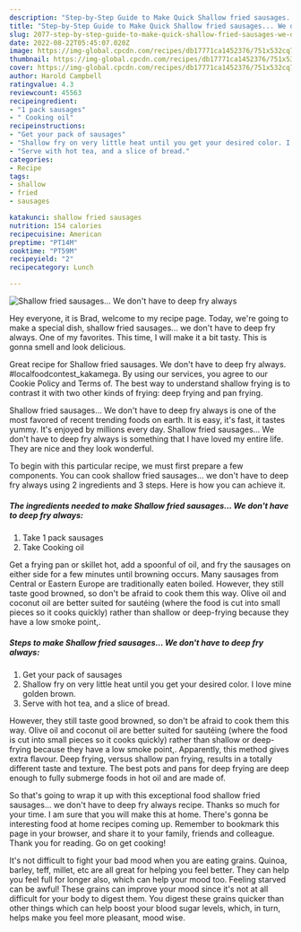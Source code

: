 ```yaml
---
description: "Step-by-Step Guide to Make Quick Shallow fried sausages... We don&amp;#39;t have to deep fry always"
title: "Step-by-Step Guide to Make Quick Shallow fried sausages... We don&amp;#39;t have to deep fry always"
slug: 2077-step-by-step-guide-to-make-quick-shallow-fried-sausages-we-don-and-39-t-have-to-deep-fry-always
date: 2022-08-22T05:45:07.020Z
image: https://img-global.cpcdn.com/recipes/db17771ca1452376/751x532cq70/shallow-fried-sausages-we-dont-have-to-deep-fry-always-recipe-main-photo.jpg
thumbnail: https://img-global.cpcdn.com/recipes/db17771ca1452376/751x532cq70/shallow-fried-sausages-we-dont-have-to-deep-fry-always-recipe-main-photo.jpg
cover: https://img-global.cpcdn.com/recipes/db17771ca1452376/751x532cq70/shallow-fried-sausages-we-dont-have-to-deep-fry-always-recipe-main-photo.jpg
author: Harold Campbell
ratingvalue: 4.3
reviewcount: 45563
recipeingredient:
- "1 pack sausages"
- " Cooking oil"
recipeinstructions:
- "Get your pack of sausages"
- "Shallow fry on very little heat until you get your desired color. I love mine golden brown."
- "Serve with hot tea, and a slice of bread."
categories:
- Recipe
tags:
- shallow
- fried
- sausages

katakunci: shallow fried sausages 
nutrition: 154 calories
recipecuisine: American
preptime: "PT14M"
cooktime: "PT59M"
recipeyield: "2"
recipecategory: Lunch

---
```



![Shallow fried sausages... We don&#39;t have to deep fry always](https://img-global.cpcdn.com/recipes/db17771ca1452376/751x532cq70/shallow-fried-sausages-we-dont-have-to-deep-fry-always-recipe-main-photo.jpg)

Hey everyone, it is Brad, welcome to my recipe page. Today, we're going to make a special dish, shallow fried sausages... we don&#39;t have to deep fry always. One of my favorites. This time, I will make it a bit tasty. This is gonna smell and look delicious.

Great recipe for Shallow fried sausages. We don&#39;t have to deep fry always. #localfoodcontest_kakamega. By using our services, you agree to our Cookie Policy and Terms of. The best way to understand shallow frying is to contrast it with two other kinds of frying: deep frying and pan frying.

Shallow fried sausages... We don&#39;t have to deep fry always is one of the most favored of recent trending foods on earth. It is easy, it's fast, it tastes yummy. It's enjoyed by millions every day. Shallow fried sausages... We don&#39;t have to deep fry always is something that I have loved my entire life. They are nice and they look wonderful.


To begin with this particular recipe, we must first prepare a few components. You can cook shallow fried sausages... we don&#39;t have to deep fry always using 2 ingredients and 3 steps. Here is how you can achieve it.

<!--inarticleads1-->

##### The ingredients needed to make Shallow fried sausages... We don&#39;t have to deep fry always:

1. Take 1 pack sausages
1. Take  Cooking oil


Get a frying pan or skillet hot, add a spoonful of oil, and fry the sausages on either side for a few minutes until browning occurs. Many sausages from Central or Eastern Europe are traditionally eaten boiled. However, they still taste good browned, so don&#39;t be afraid to cook them this way. Olive oil and coconut oil are better suited for sautéing (where the food is cut into small pieces so it cooks quickly) rather than shallow or deep-frying because they have a low smoke point,. 

<!--inarticleads2-->

##### Steps to make Shallow fried sausages... We don&#39;t have to deep fry always:

1. Get your pack of sausages
1. Shallow fry on very little heat until you get your desired color. I love mine golden brown.
1. Serve with hot tea, and a slice of bread.


However, they still taste good browned, so don&#39;t be afraid to cook them this way. Olive oil and coconut oil are better suited for sautéing (where the food is cut into small pieces so it cooks quickly) rather than shallow or deep-frying because they have a low smoke point,. Apparently, this method gives extra flavour. Deep frying, versus shallow pan frying, results in a totally different taste and texture. The best pots and pans for deep frying are deep enough to fully submerge foods in hot oil and are made of. 

So that's going to wrap it up with this exceptional food shallow fried sausages... we don&#39;t have to deep fry always recipe. Thanks so much for your time. I am sure that you will make this at home. There's gonna be interesting food at home recipes coming up. Remember to bookmark this page in your browser, and share it to your family, friends and colleague. Thank you for reading. Go on get cooking!

It's not difficult to fight your bad mood when you are eating grains. Quinoa, barley, teff, millet, etc are all great for helping you feel better. They can help you feel full for longer also, which can help your mood too. Feeling starved can be awful! These grains can improve your mood since it's not at all difficult for your body to digest them. You digest these grains quicker than other things which can help boost your blood sugar levels, which, in turn, helps make you feel more pleasant, mood wise.
